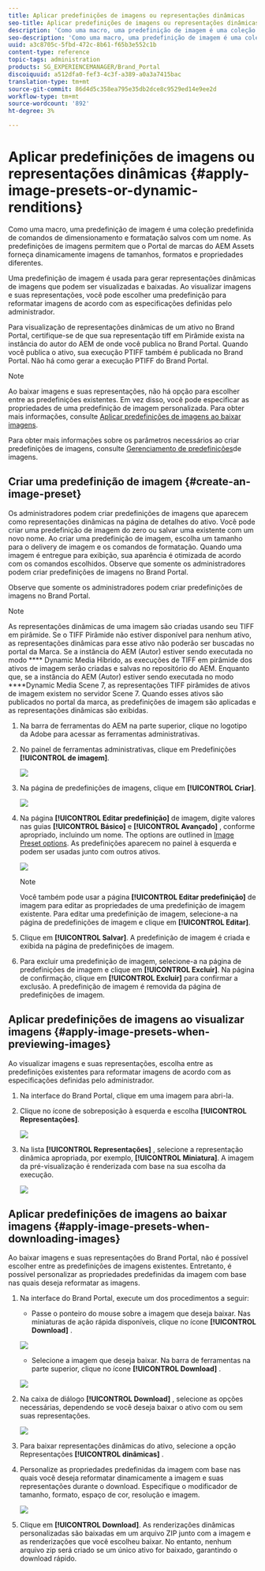 ```yaml
---
title: Aplicar predefinições de imagens ou representações dinâmicas
seo-title: Aplicar predefinições de imagens ou representações dinâmicas
description: 'Como uma macro, uma predefinição de imagem é uma coleção predefinida de comandos de dimensionamento e formatação salvos com um nome. As predefinições de imagens permitem que o Portal de marcas do AEM Assets forneça dinamicamente imagens de tamanhos, formatos e propriedades diferentes. '
seo-description: 'Como uma macro, uma predefinição de imagem é uma coleção predefinida de comandos de dimensionamento e formatação salvos com um nome. As predefinições de imagens permitem que o Portal de marcas do AEM Assets forneça dinamicamente imagens de tamanhos, formatos e propriedades diferentes. '
uuid: a3c8705c-5fbd-472c-8b61-f65b3e552c1b
content-type: reference
topic-tags: administration
products: SG_EXPERIENCEMANAGER/Brand_Portal
discoiquuid: a512dfa0-fef3-4c3f-a389-a0a3a7415bac
translation-type: tm+mt
source-git-commit: 86d4d5c358ea795e35db2dce8c9529ed14e9ee2d
workflow-type: tm+mt
source-wordcount: '892'
ht-degree: 3%

---
```



# Aplicar predefinições de imagens ou representações dinâmicas {#apply-image-presets-or-dynamic-renditions}

Como uma macro, uma predefinição de imagem é uma coleção predefinida de comandos de dimensionamento e formatação salvos com um nome. As predefinições de imagens permitem que o Portal de marcas do AEM Assets forneça dinamicamente imagens de tamanhos, formatos e propriedades diferentes.

Uma predefinição de imagem é usada para gerar representações dinâmicas de imagens que podem ser visualizadas e baixadas. Ao visualizar imagens e suas representações, você pode escolher uma predefinição para reformatar imagens de acordo com as especificações definidas pelo administrador.

Para visualização de representações dinâmicas de um ativo no Brand Portal, certifique-se de que sua representação tiff em Pirâmide exista na instância do autor do AEM de onde você publica no Brand Portal. Quando você publica o ativo, sua execução PTIFF também é publicada no Brand Portal. Não há como gerar a execução PTIFF do Brand Portal.

>[!NOTE]
>
>Ao baixar imagens e suas representações, não há opção para escolher entre as predefinições existentes. Em vez disso, você pode especificar as propriedades de uma predefinição de imagem personalizada. Para obter mais informações, consulte [Aplicar predefinições de imagens ao baixar imagens](../using/brand-portal-image-presets.md#main-pars-text-1403412644).

Para obter mais informações sobre os parâmetros necessários ao criar predefinições de imagens, consulte [Gerenciamento de predefinições](https://docs.adobe.com/docs/en/AEM/6-0/administer/integration/dynamic-media/image-presets.html)de imagens.

## Criar uma predefinição de imagem {#create-an-image-preset}

Os administradores podem criar predefinições de imagens que aparecem como representações dinâmicas na página de detalhes do ativo. Você pode criar uma predefinição de imagem do zero ou salvar uma existente com um novo nome. Ao criar uma predefinição de imagem, escolha um tamanho para o delivery de imagem e os comandos de formatação. Quando uma imagem é entregue para exibição, sua aparência é otimizada de acordo com os comandos escolhidos.
Observe que somente os administradores podem criar predefinições de imagens no Brand Portal.

Observe que somente os administradores podem criar predefinições de imagens no Brand Portal.

>[!NOTE]
>
>As representações dinâmicas de uma imagem são criadas usando seu TIFF em pirâmide. Se o TIFF Pirâmide não estiver disponível para nenhum ativo, as representações dinâmicas para esse ativo não poderão ser buscadas no portal da Marca.
Se a instância do AEM (Autor) estiver sendo executada no modo **** Dynamic Media Híbrido, as execuções de TIFF em pirâmide dos ativos de imagem serão criadas e salvas no repositório do AEM. Enquanto que, se a instância do AEM (Autor) estiver sendo executada no modo ****Dynamic Media Scene 7, as representações TIFF pirâmides de ativos de imagem existem no servidor Scene 7.
Quando esses ativos são publicados no portal da marca, as predefinições de imagem são aplicadas e as representações dinâmicas são exibidas.

1. Na barra de ferramentas do AEM na parte superior, clique no logotipo da Adobe para acessar as ferramentas administrativas.

1. No painel de ferramentas administrativas, clique em Predefinições **[!UICONTROL de imagem]**.

   ![](assets/admin-tools-panel-4.png)

1. Na página de predefinições de imagens, clique em **[!UICONTROL Criar]**.

   ![](assets/image_preset_homepage.png)

1. Na página **[!UICONTROL Editar predefinição]** de imagem, digite valores nas guias **[!UICONTROL Básico]** e **[!UICONTROL Avançado]** , conforme apropriado, incluindo um nome. The options are outlined in [Image Preset options](https://docs.adobe.com/docs/en/AEM/6-0/administer/integration/dynamic-media/image-presets.html#Image%20preset%20options). As predefinições aparecem no painel à esquerda e podem ser usadas junto com outros ativos.

   ![](assets/image_preset_create.png)

   >[!NOTE]
   >
   >Você também pode usar a página **[!UICONTROL Editar predefinição]** de imagem para editar as propriedades de uma predefinição de imagem existente. Para editar uma predefinição de imagem, selecione-a na página de predefinições de imagem e clique em **[!UICONTROL Editar]**.

1. Clique em **[!UICONTROL Salvar]**. A predefinição de imagem é criada e exibida na página de predefinições de imagem.
1. Para excluir uma predefinição de imagem, selecione-a na página de predefinições de imagem e clique em **[!UICONTROL Excluir]**. Na página de confirmação, clique em **[!UICONTROL Excluir]** para confirmar a exclusão. A predefinição de imagem é removida da página de predefinições de imagem.

## Aplicar predefinições de imagens ao visualizar imagens  {#apply-image-presets-when-previewing-images}

Ao visualizar imagens e suas representações, escolha entre as predefinições existentes para reformatar imagens de acordo com as especificações definidas pelo administrador.

1. Na interface do Brand Portal, clique em uma imagem para abri-la.
1. Clique no ícone de sobreposição à esquerda e escolha **[!UICONTROL Representações]**.

   ![](assets/image-preset-previewrenditions.png)

1. Na lista **[!UICONTROL Representações]** , selecione a representação dinâmica apropriada, por exemplo, **[!UICONTROL Miniatura]**. A imagem da pré-visualização é renderizada com base na sua escolha da execução.

   ![](assets/image-preset-previewrenditionthumbnail.png)

## Aplicar predefinições de imagens ao baixar imagens {#apply-image-presets-when-downloading-images}

Ao baixar imagens e suas representações do Brand Portal, não é possível escolher entre as predefinições de imagens existentes. Entretanto, é possível personalizar as propriedades predefinidas da imagem com base nas quais deseja reformatar as imagens.

1. Na interface do Brand Portal, execute um dos procedimentos a seguir:

   * Passe o ponteiro do mouse sobre a imagem que deseja baixar. Nas miniaturas de ação rápida disponíveis, clique no ícone **[!UICONTROL Download]** .

   ![](assets/downloadsingleasset.png)

   * Selecione a imagem que deseja baixar. Na barra de ferramentas na parte superior, clique no ícone **[!UICONTROL Download]** .

   ![](assets/downloadassets.png)

1. Na caixa de diálogo **[!UICONTROL Download]** , selecione as opções necessárias, dependendo se você deseja baixar o ativo com ou sem suas representações.

   ![](assets/donload-assets-dialog.png)

1. Para baixar representações dinâmicas do ativo, selecione a opção Representações **[!UICONTROL dinâmicas]** .
1. Personalize as propriedades predefinidas da imagem com base nas quais você deseja reformatar dinamicamente a imagem e suas representações durante o download. Especifique o modificador de tamanho, formato, espaço de cor, resolução e imagem.

   ![](assets/dynamicrenditions.png)

1. Clique em **[!UICONTROL Download]**. As renderizações dinâmicas personalizadas são baixadas em um arquivo ZIP junto com a imagem e as renderizações que você escolheu baixar. No entanto, nenhum arquivo zip será criado se um único ativo for baixado, garantindo o download rápido.
